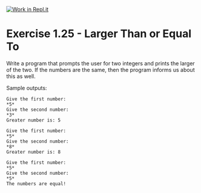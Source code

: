 [![Work in Repl.it](https://classroom.github.com/assets/work-in-replit-14baed9a392b3a25080506f3b7b6d57f295ec2978f6f33ec97e36a161684cbe9.svg)](https://classroom.github.com/online_ide?assignment_repo_id=4718166&assignment_repo_type=AssignmentRepo)
# Exercise 1.25 - Larger Than or Equal To

Write a program that prompts the user for two integers and prints the larger of the two. If the numbers are the same, then the program informs us about this as well.

Sample outputs:

```plaintext
Give the first number:
*5*
Give the second number:
*3*
Greater number is: 5
```

```plaintext
Give the first number:
*5*
Give the second number:
*8*
Greater number is: 8
```

```plaintext
Give the first number: 
*5*
Give the second number: 
*5*
The numbers are equal!
```
